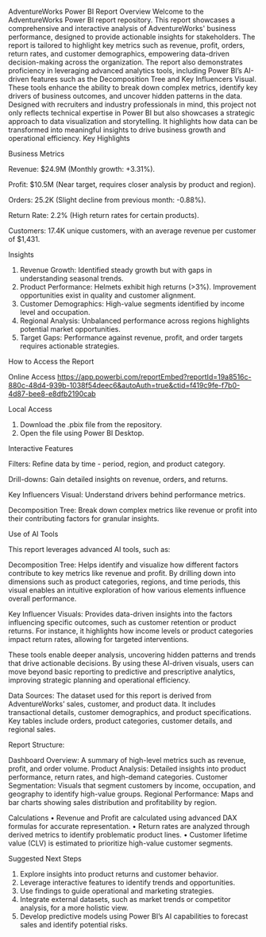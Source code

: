 AdventureWorks Power BI Report
Overview
Welcome to the AdventureWorks Power BI report repository. This report showcases a comprehensive and interactive analysis of AdventureWorks' business performance, designed to provide actionable insights for stakeholders. The report is tailored to highlight key metrics such as revenue, profit, orders, return rates, and customer demographics, empowering data-driven decision-making across the organization.
The report also demonstrates proficiency in leveraging advanced analytics tools, including Power BI’s AI-driven features such as the Decomposition Tree and Key Influencers Visual. These tools enhance the ability to break down complex metrics, identify key drivers of business outcomes, and uncover hidden patterns in the data.
Designed with recruiters and industry professionals in mind, this project not only reflects technical expertise in Power BI but also showcases a strategic approach to data visualization and storytelling. It highlights how data can be transformed into meaningful insights to drive business growth and operational efficiency.
Key Highlights

Business Metrics

Revenue: $24.9M (Monthly growth: +3.31%).

Profit: $10.5M (Near target, requires closer analysis by product and region).

Orders: 25.2K (Slight decline from previous month: -0.88%).

Return Rate: 2.2% (High return rates for certain products).

Customers: 17.4K unique customers, with an average revenue per customer of $1,431.

Insights

1.	Revenue Growth: Identified steady growth but with gaps in understanding seasonal trends.
2.	Product Performance: Helmets exhibit high returns (>3%). Improvement opportunities exist in quality and customer alignment.
3.	Customer Demographics: High-value segments identified by income level and occupation.
4.	Regional Analysis: Unbalanced performance across regions highlights potential market opportunities.
5.	Target Gaps: Performance against revenue, profit, and order targets requires actionable strategies.

How to Access the Report

Online Access
https://app.powerbi.com/reportEmbed?reportId=19a8516c-880c-48d4-939b-1038f54deec6&autoAuth=true&ctid=f419c9fe-f7b0-4d87-bee8-e8dfb2190cab

Local Access

1.	Download the .pbix file from the repository.
2.	Open the file using Power BI Desktop.

Interactive Features

Filters: Refine data by time - period, region, and product category.

Drill-downs: Gain detailed insights on revenue, orders, and returns.

Key Influencers Visual: Understand drivers behind performance metrics.

Decomposition Tree: Break down complex metrics like revenue or profit into their contributing factors for granular insights.

Use of AI Tools

This report leverages advanced AI tools, such as:

Decomposition Tree: Helps identify and visualize how different factors contribute to key metrics like revenue and profit. By drilling down into dimensions such as product categories, regions, and time periods, this visual enables an intuitive exploration of how various elements influence overall performance.

Key Influencer Visuals: Provides data-driven insights into the factors influencing specific outcomes, such as customer retention or product returns. For instance, it highlights how income levels or product categories impact return rates, allowing for targeted interventions.

These tools enable deeper analysis, uncovering hidden patterns and trends that drive actionable decisions. By using these AI-driven visuals, users can move beyond basic reporting to predictive and prescriptive analytics, improving strategic planning and operational efficiency.

Data Sources:
The dataset used for this report is derived from AdventureWorks’ sales, customer, and product data. It includes transactional details, customer demographics, and product specifications.
Key tables include orders, product categories, customer details, and regional sales.

Report Structure:

Dashboard Overview: A summary of high-level metrics such as revenue, profit, and order volume.
Product Analysis: Detailed insights into product performance, return rates, and high-demand categories.
Customer Segmentation: Visuals that segment customers by income, occupation, and geography to identify high-value groups.
Regional Performance: Maps and bar charts showing sales distribution and profitability by region.

Calculations
•	Revenue and Profit are calculated using advanced DAX formulas for accurate representation.
•	Return rates are analyzed through derived metrics to identify problematic product lines.
•	Customer lifetime value (CLV) is estimated to prioritize high-value customer segments.

Suggested Next Steps
1.	Explore insights into product returns and customer behavior.
2.	Leverage interactive features to identify trends and opportunities.
3.	Use findings to guide operational and marketing strategies.
4.	Integrate external datasets, such as market trends or competitor analysis, for a more holistic view.
5.	Develop predictive models using Power BI’s AI capabilities to forecast sales and identify potential risks.


